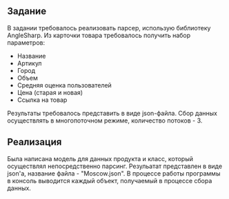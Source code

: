 ## Задание
В задании требовалось реализовать парсер, использую библиотеку AngleSharp. Из карточки товара требовалось получить набор параметров:

- Название
- Артикул
- Город 
- Объем
- Средняя оценка пользователей 
- Цена (старая и новая)
- Ссылка на товар

Результаты требовалось представить в виде json-файла. Сбор данных осуществлять в многопоточном режиме, количество потоков - 3.

## Реализация 

Была написана модель для данных продукта и класс, который осуществлял непосредственно парсинг. Резульатат представлен в виде json'а, название файла - "Moscow.json". В процессе работы программы в консоль выводится каждый объект, получаемый в процессе сбора данных. 
